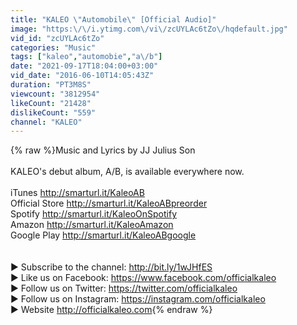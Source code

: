 ```yaml
---
title: "KALEO \"Automobile\" [Official Audio]"
image: "https:\/\/i.ytimg.com\/vi\/zcUYLAc6tZo\/hqdefault.jpg"
vid_id: "zcUYLAc6tZo"
categories: "Music"
tags: ["kaleo","automobie","a\/b"]
date: "2021-09-17T18:04:00+03:00"
vid_date: "2016-06-10T14:05:43Z"
duration: "PT3M8S"
viewcount: "3812954"
likeCount: "21428"
dislikeCount: "559"
channel: "KALEO"
---
```

{% raw %}Music and Lyrics by JJ Julius Son<br /><br />KALEO's debut album, A/B,  is available everywhere now.<br /><br />iTunes <a rel="nofollow" target="blank" href="http://smarturl.it/KaleoAB">http://smarturl.it/KaleoAB</a><br />Official Store <a rel="nofollow" target="blank" href="http://smarturl.it/KaleoABpreorder">http://smarturl.it/KaleoABpreorder</a><br />Spotify <a rel="nofollow" target="blank" href="http://smarturl.it/KaleoOnSpotify">http://smarturl.it/KaleoOnSpotify</a><br />Amazon <a rel="nofollow" target="blank" href="http://smarturl.it/KaleoAmazon">http://smarturl.it/KaleoAmazon</a><br />Google Play <a rel="nofollow" target="blank" href="http://smarturl.it/KaleoABgoogle">http://smarturl.it/KaleoABgoogle</a><br /><br /><br />► Subscribe to the channel: <a rel="nofollow" target="blank" href="http://bit.ly/1wJHfES">http://bit.ly/1wJHfES</a><br />► Like us on Facebook: <a rel="nofollow" target="blank" href="https://www.facebook.com/officialkaleo">https://www.facebook.com/officialkaleo</a><br />► Follow us on Twitter: <a rel="nofollow" target="blank" href="https://twitter.com/officialkaleo">https://twitter.com/officialkaleo</a><br />► Follow us on Instagram: <a rel="nofollow" target="blank" href="https://instagram.com/officialkaleo">https://instagram.com/officialkaleo</a><br />► Website <a rel="nofollow" target="blank" href="http://officialkaleo.com">http://officialkaleo.com</a>{% endraw %}

